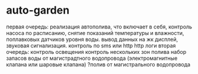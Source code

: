 # auto-garden
первая очередь: 
  реализация автополива,
  что включает в себя, контроль насоса по расписанию, снятие показаний температуры и влажности, поплавковых датчиков уровня воды.
  вывод данных на жк дисплей, звуковая сигнализация.
  контроль по sms или http
  http логи
вторая очередь: 
  контроль освещения
  контроль нескольких зон полива
  набор запасов воды от магистрадтного водопровода (электромагнитные клапана или шаровые клапана)
  ?полив от магистрального водопровода
  
